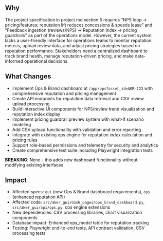 ## Why
The project specification in project.md section 5 requires "NPS loop → pricing/features; reputation lift reduces concessions & speeds lease" and "Feedback ingestion (reviews/NPS) → Reputation Index → pricing guardrails" as part of the operations model. However, the current system lacks a user-friendly interface for operations teams to monitor reputation metrics, upload review data, and adjust pricing strategies based on reputation performance. Stakeholders need a centralized dashboard to track brand health, manage reputation-driven pricing, and make data-informed operational decisions.

## What Changes
- Implement Ops & Brand dashboard at `/app/ops?asset_id=AKR-123` with comprehensive reputation and pricing management
- Create API endpoints for reputation data retrieval and CSV review upload processing
- Build interactive UI components for NPS/review trend visualization and reputation index display
- Implement pricing guardrail preview system with what-if scenario modeling
- Add CSV upload functionality with validation and error reporting
- Integrate with existing ops engine for reputation index calculation and pricing rules
- Support role-based permissions and telemetry for security and analytics
- Create comprehensive test suite including Playwright integration tests

**BREAKING**: None - this adds new dashboard functionality without modifying existing interfaces

## Impact
- Affected specs: `gui` (new Ops & Brand dashboard requirements), `ops` (enhanced reputation API)
- Affected code: `src/aker_gui/dash_pages/ops_brand_dashboard.py`, `src/aker_gui/api/ops.py`, ops engine extensions
- New dependencies: CSV processing libraries, chart visualization components
- Database impact: Enhanced ops_model table for reputation tracking
- Testing: Playwright end-to-end tests, API contract validation, CSV processing tests
